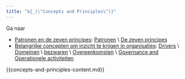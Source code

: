 ```yaml
---
title: "${_(\"Concepts and Principles\")}"
---
```


Ga naar

- [Patronen en de zeven principes](#patterns-and-the-seven-principles): [Patronen](#patterns) \ [De zeven principes](#the-seven-principles)
- [Belangrijke concepten om inzicht te krijgen in organisaties](#key-concepts-for-making-sense-of-organizations): [Drivers](#drivers) \ [Domeinen](#domains) \ [bezwaren](#objections) \ [Overeenkomsten](#agreements) \ [Governance and Operationele activiteiten](#governance-and-operations)

{{concepts-and-principles-content.md}}
